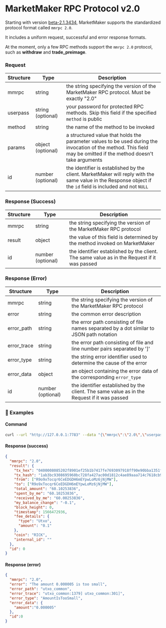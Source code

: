 # MarketMaker RPC Protocol v2.0

Starting with version [beta-2.1.3434](https://github.com/KomodoPlatform/atomicDEX-API/releases/tag/beta-2.1.3434), MarketMaker supports the standardized protocol format called `mmrpc 2.0`.

It includes a uniform request, successful and error response formats.

At the moment, only a few RPC methods support the `mmrpc 2.0` protocol, such as **withdraw** and **trade_preimage**.

### Request

| Structure       | Type                       | Description                                                                                                                                                       |
| --------------- | -------------------------- | ----------------------------------------------------------------------------------------------------------------------------------------------------------------- |
| mmrpc           | string                     | the string specifying the version of the MarketMaker RPC protocol. Must be exactly "2.0"                                                                          |
| userpass        | string (optional)          | your password for protected RPC methods. Skip this field if the specified `method` is public                                                                      |
| method          | string                     | the name of the method to be invoked                                                                                                                              |
| params          | object (optional)          | a structured value that holds the parameter values to be used during the invocation of the method. This field may be omitted if the method doesn't take arguments |
| id              | number (optional)          | the identifier is established by the client. MarketMaker will reply with the same value in the Response object if the `id` field is included and not `NULL`        |

### Response (Success)

| Structure       | Type                       | Description                                                                                                                                                       |
| --------------- | -------------------------- | ----------------------------------------------------------------------------------------------------------------------------------------------------------------- |
| mmrpc           | string                     | the string specifying the version of the MarketMaker RPC protocol                                                                                                 |
| result          | object                     | the value of this field is determined by the method invoked on MarketMaker                                                                                        |
| id              | number (optional)          | the identifier established by the client. The same value as in the Request if it was passed                                                                     |

### Response (Error)

| Structure       | Type                       | Description                                                                                                                                                       |
| --------------- | -------------------------- | ----------------------------------------------------------------------------------------------------------------------------------------------------------------- |
| mmrpc           | string                     | the string specifying the version of the MarketMaker RPC protocol                                                                                                 |
| error           | string                     | the common error description                                                                                                                                      |
| error_path      | string                     | the error path consisting of file names separated by a dot similar to JSON path notation                                                                          |
| error_trace     | string                     | the error path consisting of file and line number pairs separated by ']'                                                                                          |
| error_type      | string                     | the string error identifier used to determine the cause of the error                                                                                         |
| error_data      | object                     | an object containing the error data of the corresponding `error_type`                                                                                             |
| id              | number (optional)          | the identifier established by the client. The same value as in the Request if it was passed                                                                     |

### :pushpin: Examples

#### Command

```bash
curl --url "http://127.0.0.1:7783" --data "{\"mmrpc\":\"2.0\",\"userpass\":\"$userpass\",\"method\":\"withdraw\",\"params\":{\"coin\":\"KMD\",\"to\":\"RJTYiYeJ8eVvJ53n2YbrVmxWNNMVZjDGLh\",\"amount\":\"10\"},\"id\":0}"
```

#### Response (success)

```json
{
  "mmrpc": "2.0",
  "result": {
    "tx_hex": "0400008085202f8901ef25b1b7417fe7693097918ff90e90bba1351fff1f3a24cb51a9b45c5636e57e010000006b483045022100b05c870fcd149513d07b156e150a22e3e47fab4bb4776b5c2c1b9fc034a80b8f022038b1bf5b6dad923e4fb1c96e2c7345765ff09984de12bbb40b999b88b628c0f9012102031d4256c4bc9f99ac88bf3dba21773132281f65f9bf23a59928bce08961e2f3ffffffff0200e1f505000000001976a91405aab5342166f8594baf17a7d9bef5d56744332788ac8cbaae5f010000001976a91405aab5342166f8594baf17a7d9bef5d56744332788ace87a5e5d000000000000000000000000000000",
    "tx_hash": "1ab3bc9308695960bc728fa427ac00d1812c4ae89aaa714c7618cb96d111be58",
    "from": ["R9o9xTocqr6CeEDGDH6mEYpwLoMz6jNjMW"],
    "to": ["R9o9xTocqr6CeEDGDH6mEYpwLoMz6jNjMW"],
    "total_amount": "60.10253836",
    "spent_by_me": "60.10253836",
    "received_by_me": "60.00253836",
    "my_balance_change": "-0.1",
    "block_height": 0,
    "timestamp": 1566472936,
    "fee_details": {
      "type": "Utxo",
      "amount": "0.1"
    },
    "coin": "RICK",
    "internal_id": ""
  },
  "id": 0
}
```

#### Response (error)

```json
{
  "mmrpc": "2.0",
  "error": "The amount 0.000005 is too small",
  "error_path": "utxo_common",
  "error_trace": "utxo_common:1379] utxo_common:301]",
  "error_type": "AmountIsTooSmall",
  "error_data": {
    "amount":"0.000005"
  },
  "id":0
}
```
